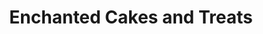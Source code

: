 ---
title: "Enchanted Cakes and Treats"
url: /parkville/enchanted-cakes-and-treats/
shop: bakery
---